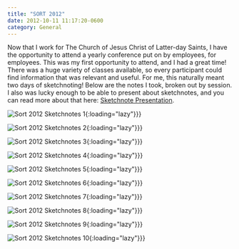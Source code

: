 ```yaml
---
title: "SORT 2012"
date: 2012-10-11 11:17:20-0600
category: General
---
```


Now that I work for The Church of Jesus Christ of Latter-day Saints, I have the opportunity to attend a yearly conference put on by employees, for employees. This was my first opportunity to attend, and I had a great time! There was a huge variety of classes available, so every participant could find information that was relevant and useful. For me, this naturally meant two days of sketchnoting! Below are the notes I took, broken out by session. I also was lucky enough to be able to present about sketchnotes, and you can read more about that here: <a href="https://bennorris.org/2012/10/11/sketchnote-presentation-oct" title="Sketchnote Presentation Oct 2012">Sketchnote Presentation</a>.

![Sort 2012 Sketchnotes 1](https://media.bennorris.org/images/gospelsketcher/uploads/2021/048d0a7b35.jpg){:loading="lazy"}}}

![Sort 2012 Sketchnotes 2](https://media.bennorris.org/images/gospelsketcher/uploads/2021/5de33cb858.jpg){:loading="lazy"}}}

![Sort 2012 Sketchnotes 3](https://media.bennorris.org/images/gospelsketcher/uploads/2021/be3b0767b1.jpg){:loading="lazy"}}}

![Sort 2012 Sketchnotes 4](https://media.bennorris.org/images/gospelsketcher/uploads/2021/7f5aa1a994.jpg){:loading="lazy"}}}

![Sort 2012 Sketchnotes 5](https://media.bennorris.org/images/gospelsketcher/uploads/2021/ca4049434e.jpg){:loading="lazy"}}}

![Sort 2012 Sketchnotes 6](https://media.bennorris.org/images/gospelsketcher/uploads/2021/73cb929e6b.jpg){:loading="lazy"}}}

![Sort 2012 Sketchnotes 7](https://media.bennorris.org/images/gospelsketcher/uploads/2021/fbf48bc79e.jpg){:loading="lazy"}}}

![Sort 2012 Sketchnotes 8](https://media.bennorris.org/images/gospelsketcher/uploads/2021/f9bfc2949a.jpg){:loading="lazy"}}}

![Sort 2012 Sketchnotes 9](https://media.bennorris.org/images/gospelsketcher/uploads/2021/801ddc4806.jpg){:loading="lazy"}}}

![Sort 2012 Sketchnotes 10](https://media.bennorris.org/images/gospelsketcher/uploads/2021/497f4e344b.jpg){:loading="lazy"}}}
